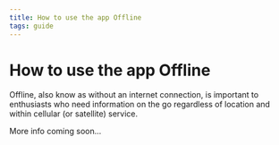 ```yaml
---
title: How to use the app Offline
tags: guide
---
```


# How to use the app Offline

Offline, also know as without an internet connection, is 
important to enthusiasts who need information on the go 
regardless of location and within cellular (or satellite) 
service.

More info coming soon...
